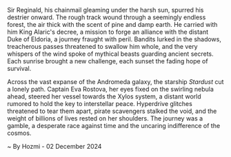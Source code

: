 
Sir Reginald, his chainmail gleaming under the harsh sun, spurred his destrier onward.  The rough track wound through a seemingly endless forest, the air thick with the scent of pine and damp earth.  He carried with him King Alaric's decree, a mission to forge an alliance with the distant Duke of Eldoria, a journey fraught with peril.  Bandits lurked in the shadows, treacherous passes threatened to swallow him whole, and the very whispers of the wind spoke of mythical beasts guarding ancient secrets.  Each sunrise brought a new challenge, each sunset the fading hope of survival.

Across the vast expanse of the Andromeda galaxy, the starship *Stardust* cut a lonely path.  Captain Eva Rostova, her eyes fixed on the swirling nebula ahead, steered her vessel towards the Xylos system, a distant world rumored to hold the key to interstellar peace.  Hyperdrive glitches threatened to tear them apart, pirate scavengers stalked the void, and the weight of billions of lives rested on her shoulders.  The journey was a gamble, a desperate race against time and the uncaring indifference of the cosmos.

~ By Hozmi - 02 December 2024
